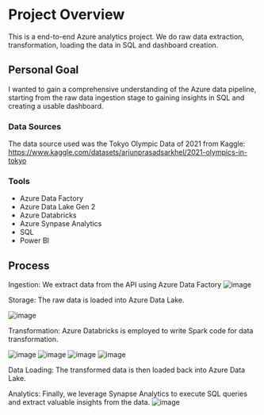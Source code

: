 
# Project Overview
This is a end-to-end Azure analytics project. We do raw data extraction, transformation, loading the data in SQL and dashboard creation.

## Personal Goal
I wanted to gain a comprehensive understanding of the Azure data pipeline, starting from the raw data ingestion stage to gaining insights in SQL and creating a usable dashboard.

### Data Sources

The data source used was the Tokyo Olympic Data of 2021 from Kaggle: https://www.kaggle.com/datasets/arjunprasadsarkhel/2021-olympics-in-tokyo

### Tools
- Azure Data Factory
- Azure Data Lake Gen 2
- Azure Databricks
- Azure Synpase Analytics
- SQL
- Power BI


## Process
Ingestion: We extract data from the API using Azure Data Factory
![image](https://github.com/KarthikGowdaRamakrishna/Data-Engineering-with-Azure-Data-Factory-Data-Lake-Gen-2-Synapse-Analytics-and-Azure-Databricks./assets/144963620/16b387a1-81e4-471d-abe5-09063dee75b1)

Storage: The raw data is loaded into Azure Data Lake.

![image](https://github.com/KarthikGowdaRamakrishna/Data-Engineering-with-Azure-Data-Factory-Data-Lake-Gen-2-Synapse-Analytics-and-Azure-Databricks./assets/144963620/15091bcf-3888-4a5b-8f5d-aa5d1bf58083)


Transformation: Azure Databricks is employed to write Spark code for data transformation.

![image](https://github.com/KarthikGowdaRamakrishna/Data-Engineering-with-Azure-Data-Factory-Data-Lake-Gen-2-Synapse-Analytics-and-Azure-Databricks./assets/144963620/18780e9b-05c7-40a2-907a-041725c2d1e5)
![image](https://github.com/KarthikGowdaRamakrishna/Data-Engineering-with-Azure-Data-Factory-Data-Lake-Gen-2-Synapse-Analytics-and-Azure-Databricks./assets/144963620/af63e39c-119f-467a-b192-05c505b3f1cd)
![image](https://github.com/KarthikGowdaRamakrishna/Data-Engineering-with-Azure-Data-Factory-Data-Lake-Gen-2-Synapse-Analytics-and-Azure-Databricks./assets/144963620/6022b88e-37c9-4ac4-b561-f6b4f17399d1)
![image](https://github.com/KarthikGowdaRamakrishna/Data-Engineering-with-Azure-Data-Factory-Data-Lake-Gen-2-Synapse-Analytics-and-Azure-Databricks./assets/144963620/2e60e27e-1542-4675-b586-3317eb609156)




Data Loading: The transformed data is then loaded back into Azure Data Lake.

Analytics: Finally, we leverage Synapse Analytics to execute SQL queries and extract valuable insights from the data.
![image](https://github.com/KarthikGowdaRamakrishna/Data-Engineering-with-Azure-Data-Factory-Data-Lake-Gen-2-Synapse-Analytics-and-Azure-Databricks./assets/144963620/c07ebfe7-24bf-46eb-917f-18aca3fef630)


